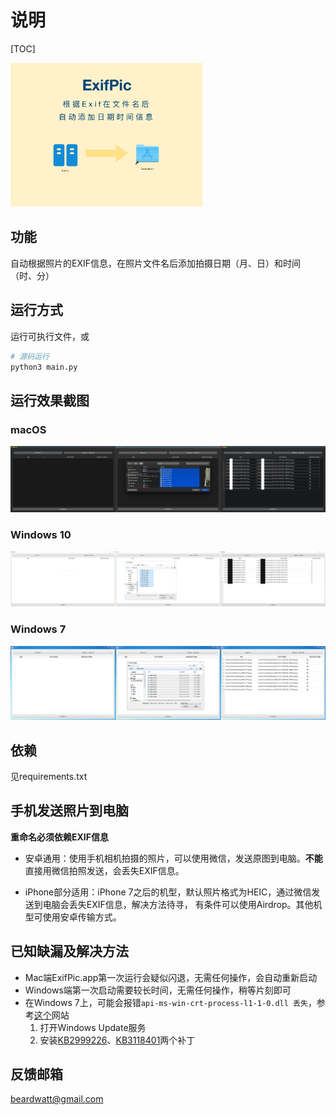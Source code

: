 # 说明

[TOC]

<img src="readme.assets/install2macOS.png" alt="install2macOS" style="zoom:30%;" />

## 功能

自动根据照片的EXIF信息，在照片文件名后添加拍摄日期（月、日）和时间（时、分）

## 运行方式

运行可执行文件，或

```bash
# 源码运行
python3 main.py
```

## 运行效果截图

### macOS

![ExifPic@macOS](readme.assets/ExifPic@macOS.jpg)

### Windows 10

![ExifPic@win10](readme.assets/ExifPic@win10.PNG)

### Windows 7

![ExifPic@win7](readme.assets/ExifPic@win7.PNG)

## 依赖

见requirements.txt

## 手机发送照片到电脑

**重命名必须依赖EXIF信息**

- 安卓通用：使用手机相机拍摄的照片，可以使用微信，发送原图到电脑。**不能**直接用微信拍照发送，会丢失EXIF信息。

- iPhone部分适用：iPhone 7之后的机型，默认照片格式为HEIC，通过微信发送到电脑会丢失EXIF信息，解决方法待寻， 有条件可以使用Airdrop。其他机型可使用安卓传输方式。

## 已知缺漏及解决方法

- Mac端ExifPic.app第一次运行会疑似闪退，无需任何操作，会自动重新启动
- Windows端第一次启动需要较长时间，无需任何操作，稍等片刻即可
- 在Windows 7上，可能会报错`api-ms-win-crt-process-l1-1-0.dll 丢失`，参考[这个](https://blog.csdn.net/gangeqian2/article/details/79307416)网站
  1. 打开Windows Update服务
  2. 安装[KB2999226](https://support.microsoft.com/en-us/help/2999226/update-for-universal-c-runtime-in-windows)、[KB3118401](https://support.microsoft.com/en-us/help/3118401/update-for-universal-c-runtime-in-windows)两个补丁

## 反馈邮箱

beardwatt@gmail.com